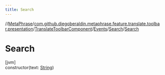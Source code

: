 ```yaml
---
title: Search
---
```

//[MetaPhrase](../../../../../index.html)/[com.github.diegoberaldin.metaphrase.feature.translate.toolbar.presentation](../../../index.html)/[TranslateToolbarComponent](../../index.html)/[Events](../index.html)/[Search](index.html)/[Search](-search.html)



# Search



[jvm]\
constructor(text: [String](https://kotlinlang.org/api/latest/jvm/stdlib/kotlin/-string/index.html))




